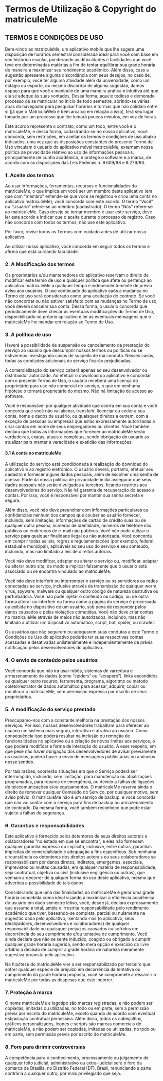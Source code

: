 # Termos de Utilização & Copyright do matriculeMe

## TERMOS E CONDIÇÕES DE USO

Bem-vindo ao matriculeMe, um aplicativo mobile que lhe sugere uma disposição de horários semestral considerada ideal para você com base em seu histórico escolar, ponderando as dificuldades e facilidades que você teve em determinadas matérias a fim de tentar equilibrar sua grade horária de maneira a maximizar seu rendimento acadêmico. Além disso, caso a sugestão apresente alguma discordância com seus desejos, no caso de, por exemplo, você ter alguma atividade além da universidade, como um estágio ou esporte, ou mesmo discordar de alguma sugestão, damos espaço para que você a manipule de uma maneira prática e intuitiva até que ela se adeque às suas vontades. Dessa forma, aquele tedioso e demorado processo de se matricular no início de todo semestre, abrindo-se várias abas do navegador para pesquisar horários e turmas que não colidam entre si (já que o MatriculaWeb é bem arcaico em relação a isso), terá seu lugar tomado por um processo que lhe tomará poucos minutos, em vez de horas.

Este acordo representa o contrato, como um todo, entre você e o matriculeMe, e dessa forma, cadastrando-se no nosso aplicativo, você concorda, sem restrições, em aceitar os termos e condições de uso abaixo indicados, uma vez que as disposições constantes do presente Termo de Uso vinculam o usuário do aplicativo móvel matriculeMe, externam nossa política de privacidade relativo ao uso de informações pessoais, principalmente de cunho acadêmico, e protege o software e a marca, de acordo com as disposições das Leis Federais n. 9.609/98 e 9.279/96.

### 1.  Aceite dos termos
Ao usar informações, ferramentas, recursos e funcionalidades do matriculeMe, o que implica em você ser um membro deste aplicativo (em que com “membro” entende-se que você se registrou e criou uma conta no aplicativo matriculeMe), você concorda com este acordo. O termo “Você” ou “Usuário” refere-se ao membro (cadastrado). O termo “Nós” refere-se ao matriculeMe. Caso deseje se tornar membro e usar este serviço, deve ler este acordo e indicar que o aceita durante o processo de registro.
Caso não concorde com todos os termos, não use este aplicativo.

Por favor, revise todos os Termos com cuidado antes de utilizar nosso aplicativo.

Ao utilizar nosso aplicativo, você concorda em seguir todos os termos e afirma que está cursando faculdade.

### 2.  A Modificação dos termos
Os proprietários e/ou mantenedores do aplicativo reservam o direito de modificar este termo de uso e qualquer política que afete ou pertença ao aplicativo matriculeMe a qualquer tempo e independentemente de prévio aviso aos usuários.  O uso continuado do aplicativo após a mudança no Termo de uso será considerado como uma aceitação do contrato. Se você não concordar ou não estiver satisfeito com as mudanças no Termo de uso, você deverá cancelar sua conta. Dessa forma, o usuário concorda que periodicamente deve checar as eventuais modificações do Termo de Uso, disponibilizado no próprio aplicativo e ler as eventuais mensagens que o matriculeMe lhe mandar em relação ao Termo de Uso.

### 3.  A política de uso
Haverá a possibilidade de suspensão ou cancelamento da prestação do serviço ao usuário que descumprir nossos termos ou políticas ou se estivermos investigando casos de suspeita de má conduta. Nesses casos, todas as condições adicionais do serviço ficarão prejudicadas.

A comercialização do serviço caberá apenas ao seu desenvolvedor ou distribuidor autorizado. Ao efetuar o download do aplicativo e concordar com o presente Termo de Uso, o usuário receberá uma licença do proprietário para uso não comercial do serviço, o que em nenhuma hipótese o tornará proprietário do mesmo. Não há limitação de acesso ao software.

Você é responsável por qualquer atividade que ocorra em sua conta e você concorda que você não vai alienar, transferir, licenciar ou ceder a sua conta, nome e dados de usuário, ou quaisquer direitos a outrem, com a exceção de pessoas ou empresas que estão expressamente autorizadas a criar contas em nome de seus empregadores ou clientes. Você também declara que todas as informações que fornecer ao matriculeMe serão verdadeiras, exatas, atuais e completas, sendo obrigação do usuário as atualizar para manter a veracidade e exatidão das informações.

#### 3.1 A conta no matriculeMe
A utilização do serviço está condicionada à realização do download do aplicativo e ao registro eletrônico. O usuário deverá, portanto, efetuar seu cadastro e fornecer alguns dados pessoais, além de escolher uma senha de acesso.
Parte da nossa política de privacidade inclui assegurar que seus dados pessoais não serão divulgados a terceiros, ficando restritos aos desenvolvedores do serviço. Não há garantia de recuperação do acesso a contas. Por isso, você é responsável por manter sua senha secreta e segura.

Além disso, você não deve preencher com informações particulares ou confidenciais nenhum dos campos que couber ao usuário fornecer, incluindo, sem limitação, informações de cartão de crédito suas ou de qualquer outra pessoa, números de identidade, números de telefone não públicos ou endereços de e-mail não públicos.
Você não pode utilizar o serviço para qualquer finalidade ilegal ou não autorizada. Você concorda em cumprir todas as leis, regras e regulamentações (por exemplo, federal, estadual e municipal), aplicáveis ao seu uso do serviço e seu conteúdo, incluindo, mas não limitado a leis de direitos autorais.

Você não deve modificar, adaptar ou alterar o serviço ou, modificar, adaptar ou alterar outro site, de modo a implicar falsamente que o usuário está associado ou se encontra vinculado ao matriculeMe.

Você não deve interferir ou interromper o serviço ou os servidores ou redes conectadas ao serviço, inclusive através da transmissão de qualquer worm, vírus, spyware, malware ou qualquer outro código de natureza destrutiva ou perturbadora. Você não pode injetar o conteúdo ou código, ou de outra forma alterar ou interferir na forma como a página do serviço é processada ou exibida no dispositivo de um usuário, sob pena de responder pelos danos causados e pelas violações cometidas.
Você não deve criar contas no matriculeMe através de meios não autorizados, incluindo, mas não limitado a utilizar um dispositivo automático, script, bot, spider, ou crawler.

Os usuários que não seguirem ou adequarem suas condutas a este Termo e Condições de Uso do aplicativo poderão ter suas respectivas contas acessadas e desativadas unilateralmente e independentemente de prévia notificação pelos desenvolvedores do aplicativo.  

### 4.  O envio de conteúdo pelos usuários
Você concorda que não irá usar robôs, sistemas de varredura e armazenamento de dados (como “spiders” ou “scrapers”), links escondidos ou qualquer outro recurso, ferramenta, programa, algoritmo ou método coletor/extrator de dados automático para acessar, adquirir, copiar ou monitorar o matriculeMe, sem permissão expressa por escrito de seus proprietários.

### 5.  A modificação do serviço prestado
Preocupamo-nos com a constante melhoria na prestação dos nossos serviços. Por isso, nossos desenvolvedores trabalham para oferecer ao usuário um sistema mais seguro, interativo e atrativo ao usuário. Como consequência isso poderá resultar na inclusão ou remoção de funcionalidades no aplicativo ou a criação de novos limites aos serviços, o que poderá modificar a forma de interação do usuário. A esse respeito, em que pese não haver obrigação dos desenvolvedores de avisar previamente os usuários, poderá haver o envio de mensagens publicitárias ou anúncios nesse sentido.

Por tais razões, ocorrerão situações em que o Serviço poderá ser interrompido, incluindo, sem limitação, para manutenção ou atualizações programadas, para reparos de emergência, ou devido a falhas de ligações de telecomunicações e/ou equipamentos. O matriculeMe reserva ainda o direito de remover qualquer Conteúdo do Serviço, por qualquer motivo, sem aviso prévio.
O matriculeMe não é um serviço de backup, e você concorda que não vai contar com o serviço para fins de backup ou armazenamento de conteúdo. Da mesma forma, você também reconhece que pode estar sujeito a falhas de segurança.

### 6. Garantias e responsabilidades
Este aplicativo é fornecido pelos detentores de seus direitos autorais e colaboradores "no estado em que se encontra", e eles não fornecem qualquer garantia expressa ou implícita, inclusive, entre outras, garantias implícitas de comercialidade e adequação a fins específicos. Sob nenhuma circunstância os detentores dos direitos autorais ou seus colaboradores se responsabilizam por danos diretos, indiretos, emergentes, especiais, imprevistos ou multas causadas, em qualquer matéria de responsabilidade, seja contratual, objetiva ou civil (inclusive negligência ou outras), que venham a decorrer de qualquer forma do uso deste aplicativo, mesmo que advertida a possibilidade de tais danos.

Considerando que uma das finalidades do matriculeMe é 	gerar uma grade horária concebida como ideal visando a maximizar a eficiência acadêmica do usuário em dado semestre letivo, você, desde já, declara expressamente que assume a total, ampla e irrestrita responsabilidade pelo rendimento acadêmico que tiver, baseando-se completa, parcial ou nulamente na sugestão dada pelo aplicativo, isentando-nos (o aplicativo, seus idealizadores, desenvolvedores e colaboradores) de qualquer responsabilidade ou quaisquer prejuízos causados ou sofridos em decorrência do seu cumprimento e/ou tentativa de cumprimento. Você ainda declara que não se sente induzido, coagido ou obrigado a cumprir qualquer grade horária sugerida, sendo mera opção e exercício do livre arbítrio a decisão de cumprir a grade horária de natureza meramente sugestiva proposta pelo aplicativo.

Na hipótese do matriculeMe vier a ser responsabilizado por terceiro que sofrer qualquer espécie de prejuízo em decorrência da tentativa ou cumprimento da grade horária proposta, você se compromete a ressarcir o matriculeMe por todas as despesas que este incorrer.

### 7.  Proteção à marca
O nome matriculeMe e logotipo são marcas registradas, e não podem ser copiadas, imitadas ou utilizadas, no todo ou em parte, sem a permissão prévia por escrito do matriculeMe, exceto quando de acordo com eventual estipulação contratual permissiva. Além disso, todos os cabeçalhos, gráficos personalizados, ícones e scripts são marcas comerciais do matriculeMe, e não podem ser copiadas, imitadas ou utilizadas, no todo ou em parte, sem permissão prévia por escrito do matriculeMe.

### 8. Foro para dirimir controvérsias
A competência para o conhecimento, processamento ou julgamento de qualquer feito judicial, administrativo ou extra-judicial será o foro da comarca de Brasília, no Distritio Federal (DF), Brasil, renunciando a parte contrária a qualquer outro, por mais privilegiado que seja.
